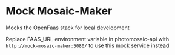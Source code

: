 # Mock Mosaic-Maker

Mocks the OpenFaas stack for local development

Replace FAAS_URL environment variable in photomosaic-api with `http://mock-mosaic-maker:5080/` to use this mock service instead